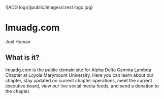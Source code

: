 
![ADG logo](public/images/crest logo.jpg)

# lmuadg.com
Joel Homan

## What is it?

lmuadg.com is the public domain site for Alpha Delta Gamma Lambda Chapter at Loyola Marymount University.  Here you can learn about our chapter, stay updated on current chapter operations, meet the current executive board, view our live social media feeds, and send a donation to the chapter.